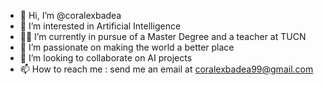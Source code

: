 - 👋 Hi, I’m @coralexbadea
- 👀 I’m interested in Artificial Intelligence
- 👨‍🎓 I’m currently in pursue of a Master Degree and a teacher at TUCN
- 🌱 I’m passionate on making the world a better place
- 💞️ I’m looking to collaborate on AI projects
- 📫 How to reach me : send me an email at coralexbadea99@gmail.com

<!---
coralexbadea/coralexbadea is a ✨ special ✨ repository because its `README.md` (this file) appears on your GitHub profile.
You can click the Preview link to take a look at your changes.
--->
